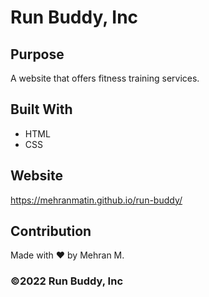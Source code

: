 # Run Buddy, Inc

## Purpose
A website that offers fitness training services. 

## Built With
* HTML
* CSS

## Website
https://mehranmatin.github.io/run-buddy/

## Contribution
Made with ❤️ by Mehran M.

### ©️2022 Run Buddy, Inc 
